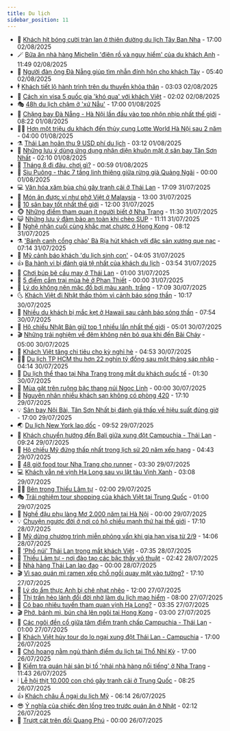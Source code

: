 ```yaml
---
title: Du lịch
sidebar_position: 11
---
```


<!-- vnexpress-du-lich:START -->
- 💂 [Khách hít bóng cười tràn lan ở thiên đường du lịch Tây Ban Nha](https://vnexpress.net/khach-hit-bong-cuoi-tran-lan-o-thien-duong-du-lich-tay-ban-nha-4921406.html) - 17:00 02/08/2025
- 🪄 [Bữa ăn nhà hàng Michelin &#39;điên rồ và nguy hiểm&#39; của du khách Anh](https://vnexpress.net/bua-an-nha-hang-michelin-dien-ro-va-nguy-hiem-cua-du-khach-anh-4921881.html) - 11:49 02/08/2025
- 🦅 [Người đàn ông Đà Nẵng giúp tìm nhẫn đính hôn cho khách Tây](https://vnexpress.net/nguoi-dan-ong-da-nang-giup-tim-nhan-dinh-hon-cho-khach-tay-4921909.html) - 05:40 02/08/2025
- 🕴 [Khách tiết lộ hành trình trên du thuyền khỏa thân](https://vnexpress.net/khach-tiet-lo-hanh-trinh-tren-du-thuyen-khoa-than-4921481.html) - 03:03 02/08/2025
- 👀 [Cách xin visa 5 quốc gia &#39;khó qua&#39; với khách Việt](https://vnexpress.net/cach-xin-visa-5-quoc-gia-kho-qua-voi-khach-viet-4921279.html) - 02:02 02/08/2025
- 🎭 [48h du lịch chậm ở &#39;xứ Nẫu&#39;](https://vnexpress.net/48h-du-lich-cham-o-xu-nau-4921550.html) - 17:00 01/08/2025
- 🦒 [Chặng bay Đà Nẵng - Hà Nội lần đầu vào top nhộn nhịp nhất thế giới](https://vnexpress.net/chang-bay-da-nang-ha-noi-lan-dau-vao-top-nhon-nhip-nhat-the-gioi-4921407.html) - 08:22 01/08/2025
- 👨‍🏫 [Hơn một triệu du khách đến thủy cung Lotte World Hà Nội sau 2 năm](https://vnexpress.net/hon-mot-trieu-du-khach-den-thuy-cung-lotte-world-ha-noi-sau-2-nam-4918720.html) - 04:00 01/08/2025
- ⚗️ [Thái Lan hoãn thu 9 USD phí du lịch](https://vnexpress.net/thai-lan-hoan-thu-9-usd-phi-du-lich-4921434.html) - 03:12 01/08/2025
- 🥸 [Những lưu ý dùng ứng dụng nhận diện khuôn mặt ở sân bay Tân Sơn Nhất](https://vnexpress.net/nhung-luu-y-dung-ung-dung-nhan-dien-khuon-mat-o-san-bay-tan-son-nhat-4921066.html) - 02:10 01/08/2025
- 🤠 [Tháng 8 đi đâu, chơi gì?](https://vnexpress.net/thang-8-di-dau-choi-gi-4921105.html) - 00:59 01/08/2025
- 🚀 [Siu Puông - thác 7 tầng linh thiêng giữa rừng già Quảng Ngãi](https://vnexpress.net/siu-puong-thac-7-tang-linh-thieng-giua-rung-gia-quang-ngai-4921129.html) - 00:00 01/08/2025
- 💻 [Văn hóa xăm bùa chú gây tranh cãi ở Thái Lan](https://vnexpress.net/van-hoa-xam-bua-chu-gay-tranh-cai-o-thai-lan-4920713.html) - 17:09 31/07/2025
- 💼 [Món ăn được ví như phở Việt ở Malaysia](https://vnexpress.net/mon-an-duoc-vi-nhu-pho-viet-o-malaysia-4920769.html) - 13:00 31/07/2025
- 🤡 [10 sân bay tốt nhất thế giới](https://vnexpress.net/10-san-bay-tot-nhat-the-gioi-4921101.html) - 12:00 31/07/2025
- 🐵 [Những điểm tham quan ít người biết ở Nha Trang](https://vnexpress.net/nhung-diem-tham-quan-it-nguoi-biet-o-nha-trang-4920054.html) - 11:30 31/07/2025
- 😺 [Những lưu ý đảm bảo an toàn khi chèo SUP](https://vnexpress.net/nhung-luu-y-dam-bao-an-toan-khi-cheo-sup-4921217.html) - 11:11 31/07/2025
- 🌈 [Nghệ nhân cuối cùng khắc mạt chược ở Hong Kong](https://vnexpress.net/nghe-nhan-cuoi-cung-khac-mat-chuoc-o-hong-kong-4921110.html) - 08:12 31/07/2025
- ⚗️ [&#39;Bánh canh cổng chào&#39; Bà Rịa hút khách với đặc sản xương que nạc](https://vnexpress.net/banh-canh-cong-chao-ba-ria-hut-khach-voi-dac-san-xuong-que-nac-4913727.html) - 07:14 31/07/2025
- 👀 [Mỹ cảnh báo khách &#39;du lịch sinh con&#39;](https://vnexpress.net/my-canh-bao-khach-du-lich-sinh-con-4921013.html) - 04:05 31/07/2025
- 👍 [Ba hành vi bị đánh giá tệ nhất của khách du lịch](https://vnexpress.net/ba-hanh-vi-bi-danh-gia-te-nhat-cua-khach-du-lich-4920876.html) - 03:54 31/07/2025
- 💄 [Chơi búp bê cầu may ở Thái Lan](https://vnexpress.net/choi-bup-be-cau-may-o-thai-lan-4919692.html) - 01:00 31/07/2025
- 🥷 [5 điểm cắm trại mùa hè ở Phan Thiết](https://vnexpress.net/5-diem-cam-trai-mua-he-o-phan-thiet-4920302.html) - 00:00 31/07/2025
- 📝 [Lý do không nên mặc đồ bơi màu xanh, trắng](https://vnexpress.net/ly-do-khong-nen-mac-do-boi-mau-xanh-trang-4920367.html) - 17:09 30/07/2025
- 🌜 [Khách Việt đi Nhật thấp thỏm vì cảnh báo sóng thần](https://vnexpress.net/khach-viet-di-nhat-thap-thom-vi-canh-bao-song-than-4920841.html) - 10:17 30/07/2025
- 📝 [Nhiều du khách bị mắc kẹt ở Hawaii sau cảnh báo sóng thần](https://vnexpress.net/nhieu-du-khach-bi-mac-ket-o-hawaii-sau-canh-bao-song-than-4920750.html) - 07:54 30/07/2025
- 🧰 [Hộ chiếu Nhật Bản giữ top 1 nhiều lần nhất thế giới](https://vnexpress.net/ho-chieu-nhat-ban-giu-top-1-nhieu-lan-nhat-the-gioi-4920554.html) - 05:01 30/07/2025
- 🎬 [Những trải nghiệm về đêm không nên bỏ qua khi đến Bãi Cháy](https://vnexpress.net/nhung-trai-nghiem-ve-dem-khong-nen-bo-qua-khi-den-bai-chay-4920509.html) - 05:00 30/07/2025
- 🧐 [Khách Việt tăng chi tiêu cho kỳ nghỉ hè](https://vnexpress.net/khach-viet-tang-chi-tieu-cho-ky-nghi-he-4919436.html) - 04:53 30/07/2025
- 👨‍🏫 [Du lịch TP HCM thu hơn 22 nghìn tỷ đồng sau một tháng sáp nhập](https://vnexpress.net/du-lich-tp-hcm-thu-hon-22-nghin-ty-dong-sau-mot-thang-sap-nhap-4920368.html) - 04:14 30/07/2025
- 🦣 [Du lịch thể thao tại Nha Trang trong mắt du khách quốc tế](https://vnexpress.net/du-lich-the-thao-nha-trang-4919874.html) - 01:30 30/07/2025
- 🌋 [Mùa gặt trên ruộng bậc thang núi Ngọc Linh](https://vnexpress.net/mua-gat-tren-ruong-bac-thang-nui-ngoc-linh-4920108.html) - 00:00 30/07/2025
- 🦄 [Nguyên nhân nhiều khách sạn không có phòng 420](https://vnexpress.net/nguyen-nhan-nhieu-khach-san-khong-co-phong-420-4920077.html) - 17:10 29/07/2025
- 💡 [Sân bay Nội Bài, Tân Sơn Nhất bị đánh giá thấp về hiệu suất đúng giờ](https://vnexpress.net/san-bay-noi-bai-tan-son-nhat-bi-danh-gia-thap-ve-hieu-suat-dung-gio-4920325.html) - 17:00 29/07/2025
- 🌏 [Du lịch New York lao dốc](https://vnexpress.net/du-lich-new-york-lao-doc-4920208.html) - 09:52 29/07/2025
- 💂 [Khách chuyển hướng đến Bali giữa xung đột Campuchia - Thái Lan](https://vnexpress.net/khach-chuyen-huong-den-bali-giua-xung-dot-campuchia-thai-lan-4920324.html) - 09:24 29/07/2025
- 🤩 [Hộ chiếu Mỹ đứng thấp nhất trong lịch sử 20 năm xếp hạng](https://vnexpress.net/ho-chieu-my-dung-thap-nhat-trong-lich-su-20-nam-xep-hang-4920062.html) - 04:43 29/07/2025
- 💪 [48 giờ food tour Nha Trang cho runner](https://vnexpress.net/48-gio-food-tour-nha-trang-4920051.html) - 03:30 29/07/2025
- 💻 [Khách vẫn né vịnh Hạ Long sau vụ lật tàu Vịnh Xanh](https://vnexpress.net/khach-van-ne-vinh-ha-long-sau-vu-lat-tau-vinh-xanh-4920020.html) - 03:08 29/07/2025
- 🧑‍💻 [Bên trong Thiếu Lâm tự](https://vnexpress.net/ben-trong-thieu-lam-tu-4919911.html) - 02:00 29/07/2025
- 🎭 [Trải nghiệm tour shopping của khách Việt tại Trung Quốc](https://vnexpress.net/trai-nghiem-tour-shopping-cua-khach-viet-tai-trung-quoc-4912019.html) - 01:00 29/07/2025
- 🧐 [Nghề đậu phụ làng Mơ 2.000 năm tại Hà Nội](https://vnexpress.net/nghe-dau-phu-lang-mo-2-000-nam-tai-ha-noi-4919685.html) - 00:00 29/07/2025
- 💡 [Chuyện ngược đời ở nơi có hộ chiếu mạnh thứ hai thế giới](https://vnexpress.net/chuyen-nguoc-doi-o-noi-co-ho-chieu-manh-thu-hai-the-gioi-4919873.html) - 17:10 28/07/2025
- 🌊 [Mỹ dừng chương trình miễn phỏng vấn khi gia hạn visa từ 2/9](https://vnexpress.net/my-dung-chuong-trinh-mien-phong-van-khi-gia-han-visa-tu-2-9-4919840.html) - 14:06 28/07/2025
- 🎃 [&#39;Phố núi&#39; Thái Lan trong mắt khách Việt](https://vnexpress.net/pho-nui-thai-lan-trong-mat-khach-viet-4918108.html) - 07:35 28/07/2025
- 🧠 [Thiếu Lâm tự - nơi đào tạo các bậc thầy võ thuật](https://vnexpress.net/thieu-lam-tu-noi-dao-tao-cac-bac-thay-vo-thuat-4919603.html) - 02:42 28/07/2025
- 💄 [Nhà hàng Thái Lan lao đao](https://vnexpress.net/nha-hang-thai-lan-lao-dao-4919403.html) - 00:00 28/07/2025
- 🎬 [Vì sao quán mì ramen xếp chỗ ngồi quay mặt vào tường?](https://vnexpress.net/vi-sao-quan-mi-ramen-xep-cho-ngoi-quay-mat-vao-tuong-4919033.html) - 17:10 27/07/2025
- 🐻 [Lý do ẩm thực Anh bị chê nhạt nhẽo](https://vnexpress.net/ly-do-am-thuc-anh-bi-che-nhat-nheo-4917938.html) - 12:00 27/07/2025
- 🌝 [Thị trấn hẻo lánh đổi đời nhờ làm du lịch mạo hiểm](https://vnexpress.net/thi-tran-heo-lanh-doi-doi-nho-lam-du-lich-mao-hiem-4919001.html) - 08:00 27/07/2025
- 🤩 [Có bao nhiêu tuyến tham quan vịnh Hạ Long?](https://vnexpress.net/co-bao-nhieu-tuyen-tham-quan-vinh-ha-long-4919394.html) - 03:35 27/07/2025
- 🎬 [Phở, bánh mì, bún chả lên ngôi tại Hong Kong](https://vnexpress.net/pho-banh-mi-bun-cha-len-ngoi-tai-hong-kong-4919295.html) - 03:00 27/07/2025
- 🦩 [Các ngôi đền cổ giữa tâm điểm tranh chấp Campuchia - Thái Lan](https://vnexpress.net/cac-ngoi-den-co-giua-tam-diem-tranh-chap-campuchia-thai-lan-4918779.html) - 01:00 27/07/2025
- 🦍 [Khách Việt hủy tour do lo ngại xung đột Thái Lan - Campuchia](https://vnexpress.net/khach-viet-huy-tour-do-lo-ngai-xung-dot-thai-lan-campuchia-4919209.html) - 17:00 26/07/2025
- 👀 [Chó hoang nằm ngủ thành điểm du lịch tại Thổ Nhĩ Kỳ](https://vnexpress.net/cho-hoang-nam-ngu-thanh-diem-du-lich-tai-tho-nhi-ky-4919212.html) - 17:00 26/07/2025
- 🧰 [Kiểm tra quán hải sản bị tố &#39;nhái nhà hàng nổi tiếng&#39; ở Nha Trang](https://vnexpress.net/kiem-tra-quan-hai-san-bi-to-nhai-nha-hang-noi-tieng-o-nha-trang-4919297.html) - 11:43 26/07/2025
- 🕯 [Lễ hội thịt 10.000 con chó gây tranh cãi ở Trung Quốc](https://vnexpress.net/le-hoi-thit-10-000-con-cho-gay-tranh-cai-o-trung-quoc-4919038.html) - 08:25 26/07/2025
- 👍 [Khách châu Á ngại du lịch Mỹ](https://vnexpress.net/khach-chau-a-ngai-du-lich-my-4919197.html) - 06:14 26/07/2025
- 😎 [Ý nghĩa của chiếc đèn lồng treo trước quán ăn ở Nhật](https://vnexpress.net/y-nghia-cua-chiec-den-long-treo-truoc-quan-an-o-nhat-4918692.html) - 02:12 26/07/2025
- 🐘 [Trượt cát trên đồi Quang Phú](https://vnexpress.net/truot-cat-tren-doi-quang-phu-4918873.html) - 00:00 26/07/2025<!-- vnexpress-du-lich:END -->
